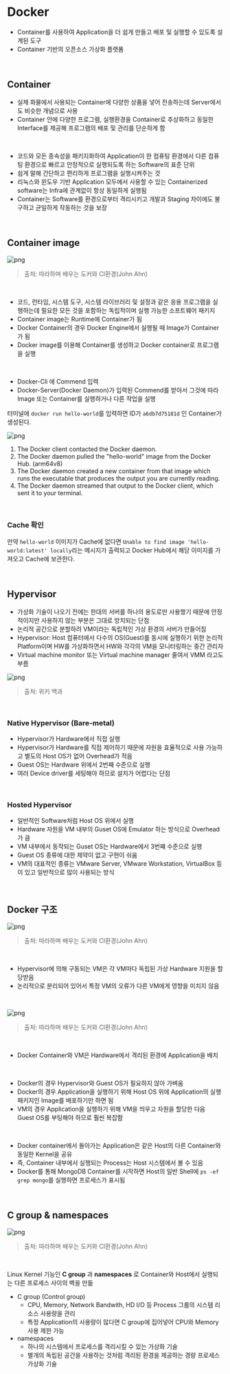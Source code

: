 # Docker

- Container를 사용하여 Application을 더 쉽게 만들고 배포 및 실행할 수 있도록 설계된 도구
- Container 기반의 오픈소스 가상화 플랫폼
<br>

## Container

- 실제 화물에서 사용되는 Container에 다양한 상품을 넣어 전송하는데 Server에서도 비슷한 개념으로 사용
- Container 안에 다양한 프로그램, 실행환경을 Container로 추상화하고 동일한 Interface를 제공해 프로그램의 배포 및 관리를 단순하게 함
<br>

- 코드와 모든 종속성을 패키지화하여 Application이 한 컴퓨팅 환경에서 다른 컴퓨팅 환경으로 빠르고 안정적으로 실행되도록 하는 Software의 표준 단위
- 쉽게 말해 간단하고 편리하게 프로그램을 실행시켜주는 것
- 리눅스와 윈도우 기반 Application 모두에서 사용할 수 있는 Containerized software는 Infra에 관계없이 항상 동일하게 실행됨
- Container는 Software를 환경으로부터 격리시키고 개발과 Staging 차이에도 불구하고 균일하게 작동하는 것을 보장
<br>

## Container image

![png](/docker/img/docker_image_container.png)

> 출처: 따라하며 배우는 도커와 CI환경(John Ahn)

<br>

- 코드, 런타임, 시스템 도구, 시스템 라이브러리 및 설정과 같은 응용 프로그램을 실행하는데 필요한 모든 것을 포함하는 독립적이며 실행 가능한 소프트웨어 패키지
- Container image는 Runtime에 Container가 됨
- Docker Container의 경우 Docker Engine에서 실행될 때 Image가 Container가 됨
- Docker image를 이용해 Container를 생성하고 Docker container로 프로그램을 실행
<br>

- Docker-Cli 에 Commend 입력
- Docker-Server(Docker Daemon)가 입력된 Commend를 받아서 그것에 따라 Image 또는 Container를 실행하거나 다른 작업을 실행

터미널에 ```docker run hello-world```를 입력하면 ID가 ```a6db7d75181d``` 인 Container가 생성된다.

![png](/docker/img/create_container_result.png)

 1. The Docker client contacted the Docker daemon.
 2. The Docker daemon pulled the "hello-world" image from the Docker Hub.
    (arm64v8)
 3. The Docker daemon created a new container from that image which runs the
    executable that produces the output you are currently reading.
 4. The Docker daemon streamed that output to the Docker client, which sent it to your terminal.

<br>

### Cache 확인

만약 ```hello-world``` 이미지가 Cache에 없다면 ```Unable to find image 'hello-world:latest' locally```라는 메시지가 출력되고 Docker Hub에서 해당 이미지를 가져오고 Cache에 보관한다.

<br>

## Hypervisor

- 가상화 기술이 나오기 전에는 한대의 서버를 하나의 용도로만 사용했기 때문에 안정적이지만 사용하지 않는 부분은 그대로 방치되는 단점
- 논리적 공간으로 분할하려 VM이라는 독립적인 가상 환경의 서버가 만들어짐
- Hypervisor: Host 컴퓨터에서 다수의 OS(Guest)를 동시에 실행하기 위한 논리적 Platform이며 HW를 가상화하면서 HW와 각각의 VM을 모니터링하는 중간 관리자
- Virtual machine monitor 또는 Virtual machine manager 줄여서 VMM 라고도 부름

![png](/docker/img/two_types_of_hypervisors.png)

> 출처: 위키 백과

<br>

### Native Hypervisor (Bare-metal)

- Hypervisor가 Hardware에서 직접 실행
- Hypervisor가 Hardware를 직접 제어하기 때문에 자원을 효율적으로 사용 가능하고 별도의 Host OS가 없어 Overhead가 적음
- Guest OS는 Hardware 위에서 2번째 수준으로 실행
- 여러 Device driver를 세팅해야 하므로 설치가 어렵다는 단점

<br>

### Hosted Hypervisor

- 일반적인 Software처럼 Host OS 위에서 실행
- Hardware 자원을 VM 내부의 Guset OS에 Emulator 하는 방식으로 Overhead가 큼
- VM 내부에서 동작되는 Guset OS는 Hardware에서 3번쨰 수준으로 실행
- Guest OS 종류에 대한 제약이 없고 구현이 쉬움
- VM의 대표적인 종류는 VMware Server, VMware Workstation, VirtualBox 등이 있고 일반적으로 많이 사용되는 방식

<br>

## Docker 구조

![png](/docker/img/hypervisor_based_VM_structure.png)

> 출처: 따라하며 배우는 도커와 CI환경(John Ahn)

<br>

- Hypervisor에 의해 구동되는 VM은 각 VM마다 독립된 가상 Hardware 지원을 할당받음
- 논리적으로 분리되어 있어서 특정 VM의 오류가 다른 VM에게 영향을 미치지 않음
<br>

![png](/docker/img/docker_structure.png)

> 출처: 따라하며 배우는 도커와 CI환경(John Ahn)

<br>

- Docker Container와 VM은 Hardware에서 격리된 환경에 Application을 배치
<br>

- Docker의 경우 Hypervisor와 Guest OS가 필요하지 않아 가벼움
- Docker의 경우 Application을 실행하기 위해 Host OS 위에 Application의 실행 패키지인 Image를 배포하기만 하면 됨
- VM의 경우 Application을 실행하기 위해 VM을 띄우고 자원을 할당한 다음 Guest OS를 부팅해야 하므로 훨씬 복잡함
<br>

- Docker container에서 돌아가는 Application은 같은 Host의 다른 Container와 동일한 Kernel을 공유
- 즉, Container 내부에서 실행되는 Process는 Host 시스템에서 볼 수 있음
- Docker를 통해 MongoDB Container를 시작하면 Host의 일반 Shell에 ```ps -ef grep mongo```를 실행하면 프로세스가 표시됨

<br>

## C group & namespaces

![png](/docker/img/container_isolation.png)

> 출처: 따라하며 배우는 도커와 CI환경(John Ahn)

<br>

Linux Kernel 기능인 **C group** 과 **namespaces** 로 Container와 Host에서 실행되는 다른 프로세스 사이의 벽을 만듦

- C group (Control group)
    - CPU, Memory, Network Bandwith, HD I/O 등 Process 그룹의 시스템 리소스 사용량을 관리
    - 특정 Application의 사용량이 많다면 C group에 집어넣어 CPU와 Memory 사용 제한 가능
- namespaces
    - 하나의 시스템에서 프로세스를 격리시킬 수 있는 가상화 기술
    - 별개의 독립된 공간을 사용하는 것처럼 격리된 환경을 제공하는 경량 프로세스 가상화 기술